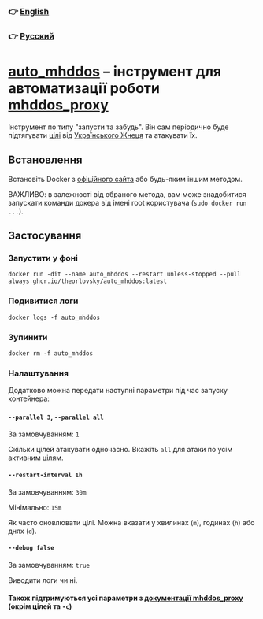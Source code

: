 ### 👉 [English](./README.md)

### 👉 [Русский](./README.ru.md)

# [auto_mhddos](https://github.com/theorlovsky/auto_mhddos) – інструмент для автоматизації роботи [mhddos_proxy](https://github.com/porthole-ascend-cinnamon/mhddos_proxy)

Інструмент по типу "запусти та забудь". Він сам періодично буде
підтягувати [цілі](https://raw.githubusercontent.com/Aruiem234/auto_mhddos/main/runner_targets)
від [Українського Жнеця](https://t.me/ukrainian_reaper_ddos) та атакувати їх.

## Встановлення

Встановіть Docker з [офіційного сайта](https://docs.docker.com/get-docker/) або будь-яким іншим методом.

ВАЖЛИВО: в залежності від обраного метода, вам може знадобитися запускати команди докера від імені root
користувача (`sudo docker run ...`).

## Застосування

### Запустити у фоні

```shell
docker run -dit --name auto_mhddos --restart unless-stopped --pull always ghcr.io/theorlovsky/auto_mhddos:latest
```

### Подивитися логи

```shell
docker logs -f auto_mhddos
```

### Зупинити

```shell
docker rm -f auto_mhddos
```

### Налаштування

Додатково можна передати наступні параметри під час запуску контейнера:

#### `--parallel 3`, `--parallel all`

За замовчуванням: `1`

Скільки цілей атакувати одночасно. Вкажіть `all` для атаки по усім активним цілям.

#### `--restart-interval 1h`

За замовчуванням: `30m`

Мінімально: `15m`

Як часто оновлювати цілі. Можна вказати у хвилинах (`m`), годинах (`h`) або днях (`d`).

#### `--debug false`

За замовчуванням: `true`

Виводити логи чи ні.

#### Також підтримуються усі параметри з [документації mhddos_proxy](https://github.com/porthole-ascend-cinnamon/mhddos_proxy#usage) (окрім цілей та `-c`)
